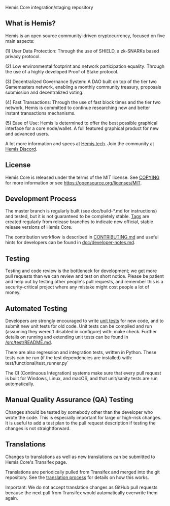 Hemis Core integration/staging repository

## What is Hemis?

Hemis is an open source community-driven cryptocurrency, focused on five main aspects:

(1) User Data Protection: Through the use of SHIELD, a zk-SNARKs based privacy protocol.

(2) Low environmental footprint and network participation equality: Through the use of a highly developed Proof of Stake protocol.

(3) Decentralized Governance System: A DAO built on top of the tier two Gamemasters network, enabling a monthly community treasury, proposals submission and decentralized voting.

(4) Fast Transactions: Through the use of fast block times and the tier two network, Hemis is committed to continue researching new and better instant transactions mechanisms.

(5) Ease of Use: Hemis is determined to offer the best possible graphical interface for a core node/wallet. A full featured graphical product for new and advanced users.

A lot more information and specs at [Hemis.tech](https://www.Hemis.tech/). Join the community at [Hemis Discord](https://discordapp.com/invite/jzqVsJd).

## License
Hemis Core is released under the terms of the MIT license. See [COPYING](https://github.com/Hemis-Blockchain/Hemis/blob/master/COPYING) for more information or see https://opensource.org/licenses/MIT.

## Development Process

The master branch is regularly built (see doc/build-*.md for instructions) and tested, but it is not guaranteed to be completely stable. [Tags](https://github.com/Hemis-Blockchain/Hemis/tags) are created regularly from release branches to indicate new official, stable release versions of Hemis Core.

The contribution workflow is described in [CONTRIBUTING.md](https://github.com/Hemis-Blockchain/Hemis/blob/master/CONTRIBUTING.md) and useful hints for developers can be found in [doc/developer-notes.md](https://github.com/Hemis-Blockchain/Hemis/blob/master/doc/developer-notes.md).

## Testing

Testing and code review is the bottleneck for development; we get more pull requests than we can review and test on short notice. Please be patient and help out by testing other people's pull requests, and remember this is a security-critical project where any mistake might cost people a lot of money.

## Automated Testing

Developers are strongly encouraged to write [unit tests](https://github.com/Hemis-Blockchain/Hemis/blob/master/src/test/README.md) for new code, and to submit new unit tests for old code. Unit tests can be compiled and run (assuming they weren't disabled in configure) with: make check. Further details on running and extending unit tests can be found in [/src/test/README.md](https://github.com/Hemis-Blockchain/Hemis/blob/master/src/test/README.md).

There are also regression and integration tests, written in Python. These tests can be run (if the test dependencies are installed) with: test/functional/test_runner.py`

The CI (Continuous Integration) systems make sure that every pull request is built for Windows, Linux, and macOS, and that unit/sanity tests are run automatically.

## Manual Quality Assurance (QA) Testing

Changes should be tested by somebody other than the developer who wrote the code. This is especially important for large or high-risk changes. It is useful to add a test plan to the pull request description if testing the changes is not straightforward.

## Translations

Changes to translations as well as new translations can be submitted to Hemis Core's Transifex page.

Translations are periodically pulled from Transifex and merged into the git repository. See the [translation process](https://github.com/Hemis-Blockchain/Hemis/blob/master/doc/translation_process.md) for details on how this works.

Important: We do not accept translation changes as GitHub pull requests because the next pull from Transifex would automatically overwrite them again.
